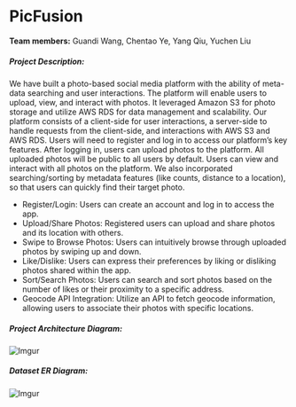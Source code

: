 # PicFusion

**Team members:** Guandi Wang, Chentao Ye, Yang Qiu, Yuchen Liu

##### **Project Description:**

We have built a photo-based social media platform with the ability of meta-data searching and user interactions. The platform will enable users to upload, view, and interact with photos. It leveraged Amazon S3 for photo storage and utilize AWS RDS for data management and scalability.
Our platform consists of a client-side for user interactions, a server-side to handle requests from the client-side, and interactions with AWS S3 and AWS RDS.
Users will need to register and log in to access our platform’s key features. After logging in, users can upload photos to the platform. All uploaded photos will be public to all users by default. Users can view and interact with all photos on the platform. We also incorporated searching/sorting by metadata features (like counts, distance to a location), so that users can quickly find their target photo.

- Register/Login: Users can create an account and log in to access the app.
- Upload/Share Photos: Registered users can upload and share photos and its location with others.
- Swipe to Browse Photos: Users can intuitively browse through uploaded photos by swiping up and down.
- Like/Dislike: Users can express their preferences by liking or disliking photos shared within the app.
- Sort/Search Photos: Users can search and sort photos based on the number of likes or their proximity to a specific address.
- Geocode API Integration: Utilize an API to fetch geocode information, allowing users to associate their photos with specific locations.

##### **Project Architecture Diagram:**

![Imgur](https://i.imgur.com/4oPdbVN.jpg)



##### **Dataset ER Diagram:**

![Imgur](https://i.imgur.com/mfYrT9k.jpg)



